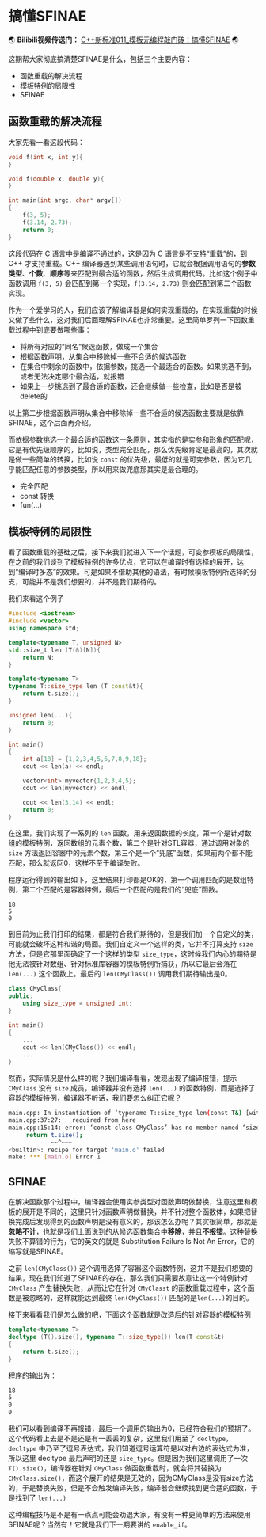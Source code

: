 # 搞懂SFINAE


:earth_asia: **Bilibili视频传送门：** [C++新标准011\_模板元编程敲门砖：搞懂SFINAE](https://www.bilibili.com/video/BV1yr4y1t7qo?spm_id_from=333.999.0.0) :earth_asia:

这期帮大家彻底搞清楚SFINAE是什么，包括三个主要内容：

- 函数重载的解决流程
- 模板特例的局限性
- SFINAE

## 函数重载的解决流程

大家先看一看这段代码：

```C++
void f(int x, int y){
}

void f(double x, double y){
}

int main(int argc, char* argv[])
{
    f(3, 5);
    f(3.14, 2.73);
    return 0;
}
```

这段代码在 C 语言中是编译不通过的，这是因为 C 语言是不支特“重载”的，到 C++ 才支持重载。C++ 编译器遇到某些调用语句时，它就会根据调用语句的**参数类型**、**个数**、**顺序**等来匹配到最合适的函数，然后生成调用代码。比如这个例子中函数调用 `f(3, 5)` 会匹配到第一个实现，`f(3.14, 2.73)` 则会匹配到第二个函数实现。

作为一个爱学习的人，我们应该了解编译器是如何实现重载的，在实现重载的时候又做了些什么，这对我们后面理解SFINAE也非常重要。这里简单罗列一下函数重载过程中到底要做哪些事：

- 将所有对应的“同名”候选函数，做成一个集合
- 根据函数声明，从集合中移除掉一些不合适的候选函数
- 在集合中剩余的函数中，依据参数，挑选一个最适合的函数。如果挑选不到，或者无法决定哪个最合适，就报错
- 如果上一步挑选到了最合适的函数，还会继续做一些检查，比如是否是被delete的

以上第二步根据函数声明从集合中移除掉一些不合适的候选函数主要就是依靠SFINAE，这个后面再介绍。

而依据参数挑选一个最合适的函数这一条原则，其实指的是实参和形象的匹配呢，它是有优先级顺序的，比如说，类型完全匹配，那么优先级肯定是最高的，其次就是做一些简单的转换，比如说 `const` 的优先级，最低的就是可变参数，因为它几乎能匹配任意的参数类型，所以用来做兜底那其实是最合理的。

- 完全匹配
- const 转换
- fun(...)



## 模板特例的局限性

看了函数重载的基础之后，接下来我们就进入下一个话题，可变参模板的局限性，在之前的我们谈到了模板特例的许多优点，它可以在编译时有选择的展开，达到“编译时多态”的效果。可是如果不借助其他的语法，有时候模板特例所选择的分支，可能并不是我们想要的，并不是我们期待的。

我们来看这个例子

```c++
#include <iostream>
#include <vector>
using namespace std;

template<typename T, unsigned N>
std::size_t len (T(&)[N]){
    return N;
}

template<typename T>
typename T::size_type len (T const&t){
    return t.size();
}

unsigned len(...){
    return 0;
}

int main()
{
    int a[18] = {1,2,3,4,5,6,7,8,9,18};
    cout << len(a) << endl;

    vector<int> myvector{1,2,3,4,5};
    cout << len(myvector) << endl;

    cout << len(3.14) << endl;
    return 0;
}
```

在这里，我们实现了一系列的 `len` 函数，用来返回数据的长度，第一个是针对数组的模板特例，返回数组的元素个数，第二个是针对STL容器，通过调用对象的 `size` 方法返回容器中的元素个数，第三个是一个“兜底”函数，如果前两个都不能匹配，那么就返回0，这样不至于编译失败。

程序运行得到的输出如下，这里结果打印都是OK的，第一个调用匹配的是数组特例，第二个匹配的是容器特例，最后一个匹配的是我们的“兜底”函数。

```
18
5
0
```

到目前为止我们打印的结果，都是符合我们期待的，但是我们加一个自定义的类，可能就会破坏这种和谐的局面。我们自定义一个这样的类，它并不打算支持 `size` 方法，但是它那里面确定了一个这样的类型  `size_type`，这时候我们内心的期待是他无法被针对数组、针对标准库容器的模板特例所捕获，所以它最后会落在 `len(...)` 这个函数上。最后的  `len(CMyClass())`  调用我们期待输出是0。

```c++
class CMyClass{
public:
    using size_type = unsigned int;
}

int main()
{
    ...
    cout << len(CMyClass()) << endl;
    ...
}
```

然而，实际情况是什么样的呢？我们编译看看，发现出现了编译报错，提示 `CMyClass` 没有 `size` 成员，编译器并没有选择 `len(...)` 的函数特例，而是选择了容器的模板特例，编译器不听话，我们要怎么纠正它呢？

```bash
main.cpp: In instantiation of ‘typename T::size_type len(const T&) [with T = CMyClass; typename T::size_type = unsigned int]’:
main.cpp:37:27:   required from here
main.cpp:15:14: error: ‘const class CMyClass’ has no member named ‘size’
     return t.size();
            ~~^~~~
<builtin>: recipe for target 'main.o' failed
make: *** [main.o] Error 1
```

## SFINAE

在解决函数那个过程中，编译器会使用实参类型对函数声明做替换，注意这里和模板的展开是不同的，这里只针对函数声明做替换，并不针对整个函数体，如果把替换完成后发现得到的函数声明是没有意义的，那该怎么办呢？其实很简单，那就是**忽略不计**，也就是我们上面说到的从候选函数集合中**移除**，并且**不报错**。这种替换失败不算错的行为，它的英文的就是 Substitution Failure Is Not An Error，它的缩写就是SFINAE。

之前 `len(CMyClass())`  这个调用选择了容器这个函数特例，这并不是我们想要的结果，现在我们知道了SFINAE的存在，那么我们只需要故意让这一个特例针对 `CMyClass` 产生替换失败，从而让它在针对 `CMyClasst` 的函数重载过程中，这个函数是被忽略的，这样就能达到最终 `len(CMyClass())` 匹配的是`len(...)`的目的。

接下来看看我们是怎么做的吧，下面这个函数就是改造后的针对容器的模板特例

```c++
template<typename T>
decltype (T().size(), typename T::size_type()) len(T const&t)
{
    return t.size();
}
```

程序的输出为：

```bash
18
5
0
0
```

我们可以看到编译不再报错，最后一个调用的输出为0，已经符合我们的预期了。这个代码看上去是不是还是有一丢丢的复杂，这里我们用至了 `decltype`，`decltype` 中乃至了逗号表达式，我们知道逗号运算符是以对右边的表达式为准，所以这里 decltype 最后声明的还是 `size_type`。但是因为我们这里调用了一次 `T().size()`，编译器在针对 `CMyClass` 做函数重载时，就会将其替换为 `CMyClass.size()`，而这个展开的结果是无效的，因为CMyClass是没有size方法的，于是替换失败，但是不会触发编译失败，编译器会继续找到更合适的函数，于是找到了 `len(...)`

这种编程技巧是不是有一点点可能会劝退大家，有没有一种更简单的方法来使用SFINAE呢？当然有！它就是我们下一期要讲的 `enable_if`。

